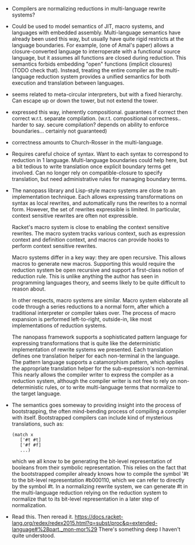- Compilers are normalizing reductions in multi-language rewrite systems?
- Could be used to model semantics of JIT, macro systems, and languages with embedded assembly.
  Multi-language semantics have already been used this way, but usually have
  quite rigid restricts at the language boundaries.
  For example, (one of Amal's paper) allows a closure-converted language to
  interroperate with a functional source language, but it assumes all functions
  are closed during reduction. This semantics forbids embedding "open" functions
  (implicit closures) (TODO check that).
  Instead, treating the entire compiler as the multi-language reduction system
  provides a unified semantics for both execution and translation between languages.
- seems related to meta-circular interpreters, but with a fixed hierarchy. Can
  escape up or down the tower, but not extend the tower.
- expressed this way, inherently compositional. guarantees if correct then correct w.r.t. separate compilation.
  (w.r.t. compositional correctness.. harder to say. secure compilation? depends
  on ability to enforce boundaries... certainly not guaranteed)
- correctness amounts to Church-Rosser in the multi-language.
- Requires careful choice of syntax. Want to each syntax to correspond to reduction in 1 language.
  Multi-language boundaries could help here, but a bit tedious to write
  translation once explicit boundary terms get involved.
  Can no longer rely on compatible-closure to specify translation, but need
  administrative rules for managing boundary terms.
- The nanopass library and Lisp-style macro systems are close to an
  implementation technique. Each allows expressing transformations on syntax as
  local rewrites, and automatically runs the rewrites to a normal form.
  However, the set of rewrites expressible is limited.
  In particular, context sensitive rewrites are often not expressible.
  
  Racket's macro system is close to enabling the context sensitive rewrites.
  The macro system tracks various context, such as expression context and
  definition context, and macros can provide hooks to perform context sensitive
  rewrites.
  
  Macro systems differ in a key way: they are open recursive.
  This allows macros to generate new macros.
  Supporting this would require the reduction system be open recursive and
  support a first-class notion of reduction rule.
  This is unlike anything the author has seen in programming languages theory,
  and seems likely to be quite difficult to reason about.
  
  In other respects, macro systems are similar.
  Macro system elaborate all code through a series reductions to a normal form,
  after which a traditional interpreter or compiler takes over.
  The process of macro expansion is performed left-to-right, outside-in, like
  most implementations of reduction systems.


  The nanopass framework supports a sophisticated pattern language for expressing
  transformations that is quite like the deterministic implementation of rewrite
  systems we presented.
  Each translation defines one translation helper for each non-terminal in the language.
  The pattern language supports a catamorphism pattern, which applies the
  appropriate translation helper for the sub-expression's non-terminal.
  This nearly allows the compiler writer to express the compiler as a reduction
  system, although the compiler writer is not free to rely on non-deterministic
  rules, or to write multi-language terms that normalize to the target language.
- The semantics goes someway to providing insight into the process of
  bootstrapping, the often mind-bending process of compiling a compiler with
  itself.
  Bootstrapped compilers can include kind of mysterious translations, such as:
  ```
  (match x
     ['#t #t]
     ['#f #f]
     ...)
  ```
  which we all know to be generating the bit-level representation of booleans
  from their symbolic representation.
  This relies on the fact that the bootstrapped compiler already knows how to
  compile the symbol '#t to the bit-level representation #b000110, which we can
  refer to directly by the symbol #t.
  In a normalizing rewrite system, we can generate #t in the multi-language
  reduction relying on the reduction system to normalize that to its bit-level
  representation in a later step of normalization.
- Read this. Then reread it.
  https://docs.racket-lang.org/redex/redex2015.html?q=subst/proc&q=extended-language#%28part._mon-mor%29
  There's something deep I haven't quite understood.
